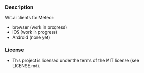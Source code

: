 ### Description
Wit.ai clients for Meteor:
- browser (work in progress)
- iOS (work in progress)
- Android (none yet)

### License
- This project is licensed under the terms of the MIT license (see LICENSE.md).